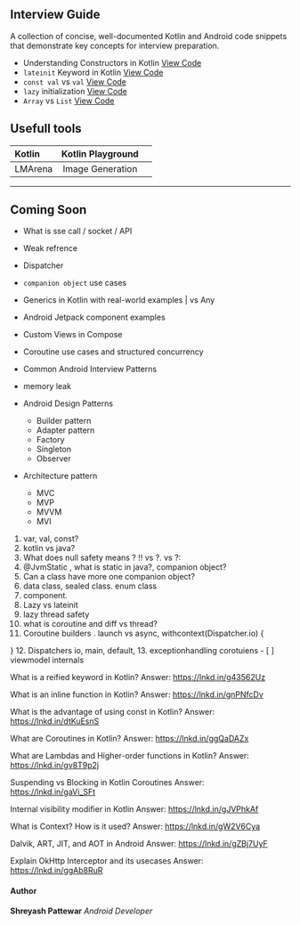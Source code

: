 ##  Interview Guide


A collection of concise, well-documented Kotlin and Android code snippets that demonstrate key concepts for interview preparation.

 
 

  - Understanding Constructors in Kotlin [ View Code](https://github.com/shreyashp47/CodeSnippet/blob/main/Kotlin/Understanding_Constructors.md)
  - `lateinit` Keyword in Kotlin [ View Code](https://github.com/shreyashp47/CodeSnippet/blob/main/Kotlin/lateinit.md)
  - `const val` vs `val` [View Code](https://github.com/shreyashp47/CodeSnippet/blob/main/Kotlin/const%20val%20vs%20val%20in%20Kotlin.md)
  - `lazy` initialization [View Code](https://github.com/shreyashp47/CodeSnippet/blob/main/Kotlin/lazy%20keyboard.md)
  - `Array` vs `List` [View Code](https://github.com/shreyashp47/CodeSnippet/blob/main/Kotlin/Array%20vs%20List.md) 

## Usefull tools
| Kotlin | Kotlin Playground |   |
| :------- | :------: | -------: |
| LMArena  | Image Generation  |  |


---

##  Coming Soon
- What is sse call / socket / API
-  Weak refrence
- Dispatcher 
-  `companion object` use cases
-  Generics in Kotlin with real-world examples | <T> vs Any
-  Android Jetpack component examples
-  Custom Views in Compose
-  Coroutine use cases and structured concurrency
-  Common Android Interview Patterns
- memory leak
- Android Design Patterns
    - Builder pattern
    - Adapter pattern
    - Factory
    - Singleton
    - Observer
 
- Architecture pattern
    - MVC
    - MVP
    - MVVM
    - MVI
 
1. var, val, const?
2. kotlin vs java?
3. What does null safety means ? 
!! vs ?. vs ?:
4. @JvmStatic , what is static in java?, companion object?
5. Can a class have more one companion object?
6. data class, sealed class. enum class 
7. component.
8. Lazy vs lateinit
9. lazy thread safety
10. what is coroutine and diff vs thread?
11. Coroutine builders . launch vs async, withcontext(Dispatcher.io) {

}
12. Dispatchers io, main, default,
13. exceptionhandling corotuiens
    - [ ] viewmodel internals 

What is a reified keyword in Kotlin?
Answer: https://lnkd.in/g43562Uz

What is an inline function in Kotlin?
Answer: https://lnkd.in/gnPNfcDv

What is the advantage of using const in Kotlin?
Answer: https://lnkd.in/dtKuEsnS

What are Coroutines in Kotlin?
Answer: https://lnkd.in/ggQaDAZx

What are Lambdas and Higher-order functions in Kotlin?
Answer: https://lnkd.in/gv8T9p2j

Suspending vs Blocking in Kotlin Coroutines
Answer: https://lnkd.in/gaVi_SFt

Internal visibility modifier in Kotlin
Answer: https://lnkd.in/gJVPhkAf

What is Context? How is it used?
Answer: https://lnkd.in/gW2V6Cya

Dalvik, ART, JIT, and AOT in Android
Answer: https://lnkd.in/gZBj7UyF

Explain OkHttp Interceptor and its usecases
Answer: https://lnkd.in/ggAb8RuR



####  Author

**Shreyash Pattewar**  *Android Developer*
